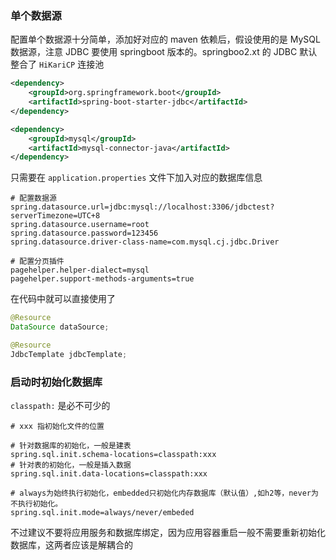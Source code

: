 ### 单个数据源

配置单个数据源十分简单，添加好对应的 maven 依赖后，假设使用的是 MySQL 数据源，注意 JDBC 要使用 springboot 版本的。springboo2.xt 的 JDBC 默认整合了 `HiKariCP` 连接池

```xml
<dependency>
    <groupId>org.springframework.boot</groupId>
    <artifactId>spring-boot-starter-jdbc</artifactId>
</dependency>

<dependency>
    <groupId>mysql</groupId>
    <artifactId>mysql-connector-java</artifactId>
</dependency>
```

只需要在 `application.properties` 文件下加入对应的数据库信息

```properties
# 配置数据源
spring.datasource.url=jdbc:mysql://localhost:3306/jdbctest?serverTimezone=UTC+8
spring.datasource.username=root
spring.datasource.password=123456
spring.datasource.driver-class-name=com.mysql.cj.jdbc.Driver

# 配置分页插件
pagehelper.helper-dialect=mysql
pagehelper.support-methods-arguments=true
```

在代码中就可以直接使用了

```java
@Resource
DataSource dataSource;

@Resource
JdbcTemplate jdbcTemplate;
```



### 启动时初始化数据库

`classpath:` 是必不可少的

```properties
# xxx 指初始化文件的位置

# 针对数据库的初始化，一般是建表
spring.sql.init.schema-locations=classpath:xxx
# 针对表的初始化，一般是插入数据
spring.sql.init.data-locations=classpath:xxx

# always为始终执行初始化，embedded只初始化内存数据库（默认值）,如h2等，never为不执行初始化。
spring.sql.init.mode=always/never/embeded
```

不过建议不要将应用服务和数据库绑定，因为应用容器重启一般不需要重新初始化数据库，这两者应该是解耦合的